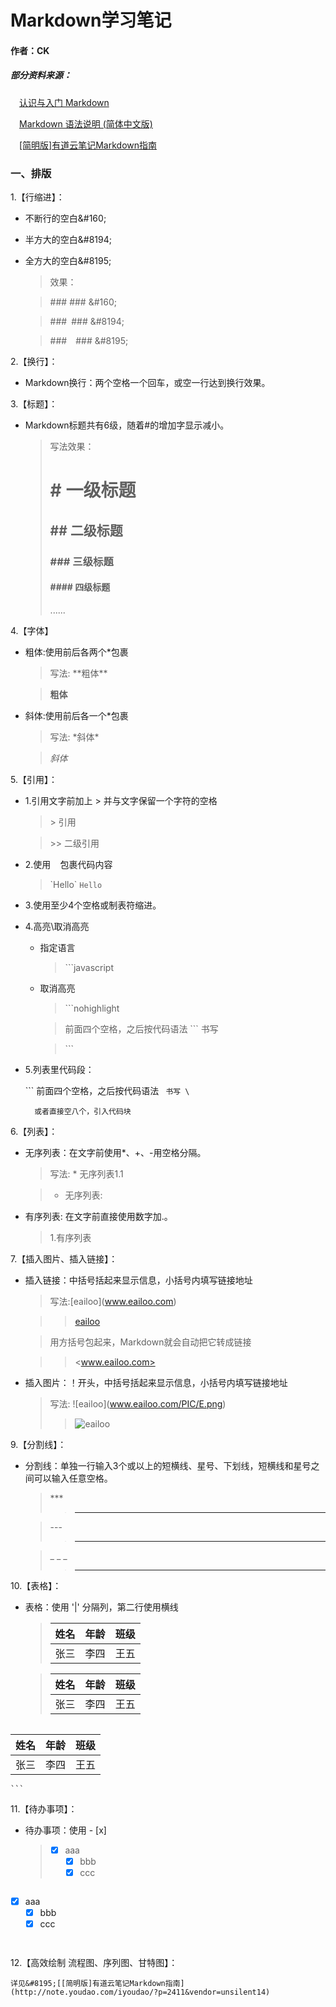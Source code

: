 # **Markdown学习笔记**
####  作者：CK
##### *部分资料来源：*
&#8195;[认识与入门 Markdown](https://sspai.com/post/25137)

&#8195;[Markdown 语法说明 (简体中文版)](http://www.appinn.com/markdown/)

&#8195;[[简明版]有道云笔记Markdown指南](http://note.youdao.com/iyoudao/?p=2411&vendor=unsilent14)


### 一、排版

1.【行缩进】：

* 不断行的空白&\#160;

* 半方大的空白&\#8194;

* 全方大的空白&\#8195;

    > 效果：

    > ###&#160;### &\#160;

    > ###&#8194;### &\#8194;

    > ###&#8195;### &\#8195;


2.【换行】：

* Markdown换行：两个空格一个回车，或空一行达到换行效果。

3.【标题】：

* Markdown标题共有6级，随着#的增加字显示减小。
    > 写法效果：
    > # # 一级标题
    > ## ## 二级标题
    > ### ### 三级标题
    > #### #### 四级标题
    > ......

4.【字体】
* 粗体:使用前后各两个*包裹

    >写法: \*\*粗体\*\*  

    > **粗体**

* 斜体:使用前后各一个*包裹

    >写法: \*斜体\*

    > *斜体*

5.【引用】：
* 1.引用文字前加上 > 并与文字保留一个字符的空格

    > \> 引用

    > \>> 二级引用

* 2.使用 ` ` 包裹代码内容
    > \`Hello\`  `Hello`

* 3.使用至少4个空格或制表符缩进。

* 4.高亮\取消高亮
  * 指定语言
    > \```javascript

  * 取消高亮

    > \```nohighlight

    >前面四个空格，之后按代码语法 ``` 书写

    > \```

* 5.列表里代码段：

    \```
    前面四个空格，之后按代码语法 ``` 书写
    \```

        或者直接空八个，引入代码块

6.【列表】：
* 无序列表：在文字前使用*、+、-用空格分隔。

    >写法: \* 无序列表1.1  

    > - 无序列表:
* 有序列表: 在文字前直接使用数字加.。
    > 1.有序列表

7.【插入图片、插入链接】：
* 插入链接：中括号括起来显示信息，小括号内填写链接地址
    > 写法:\[eailoo](www.eailoo.com)  

    >> [eailoo](www.eailoo.com)

    > 用方括号包起来，Markdown就会自动把它转成链接

    >> <www.eailoo.com>
* 插入图片：！开头，中括号括起来显示信息，小括号内填写链接地址
    > 写法: \![eailoo]\(www.eailoo.com/PIC/E.png)
    >> ![eailoo](www.eailoo.com/PIC/E.png)

9.【分割线】：
*  分割线：单独一行输入3个或以上的短横线、星号、下划线，短横线和星号之间可以输入任意空格。
    > \***
    >> * * *

    > \---
    >> ---

    > \_ _ _
    >> _ _ _

10.【表格】：
* 表格：使用 '|' 分隔列，第二行使用横线

    > 姓名|年龄|班级|
    > :----:|:---:|:--:|
    > 张三|李四|王五|

    > 姓名|年龄|班级|
    > ----|----|----|
    > 张三|李四|王五|

    ```
姓名|年龄|班级|
----|----|----|
张三|李四|王五|
    ```



11.【待办事项】：
* 待办事项：使用 - [x]

    > - [x] aaa
    >    - [x] bbb
    >    - [x] ccc

    ```
- [x] aaa
    - [x] bbb
    - [x] ccc
    ```


12.【高效绘制 流程图、序列图、甘特图】：

    详见&#8195;[[简明版]有道云笔记Markdown指南](http://note.youdao.com/iyoudao/?p=2411&vendor=unsilent14)
